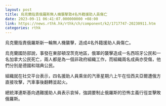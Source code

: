 ```yaml
---
layout: post
title: 烏克蘭指責俄羅斯無人機襲擊致4名外籍援助人員傷亡
date: 2023-09-11 06:41:07.000000000 +08:00
link: https://news.rthk.hk/rthk/ch/component/k2/1717747-20230911.htm
categories: rthk
---
```


烏克蘭指責俄羅斯新一輪無人機襲擊，造成4名外籍援助人員傷亡。

烏克蘭國防部說，事發在東部頓涅茨克地區，俄軍的襲擊造成一名西班牙公民和一名加拿大公民死亡，兩人都是為一個非政府組織工作，而組織兩名成員亦受傷，他們分別是德國和瑞典公民。

組織就在社交平台表示，四名援助人員乘坐的汽車星期六上午在恰西夫亞爾遭俄方直接攻擊，汽車事後翻轉並起火。

總統澤連斯基向遇難援助人員表示哀悼，強調要制止俄羅斯的恐怖主義行徑並擊敗俄羅斯。
